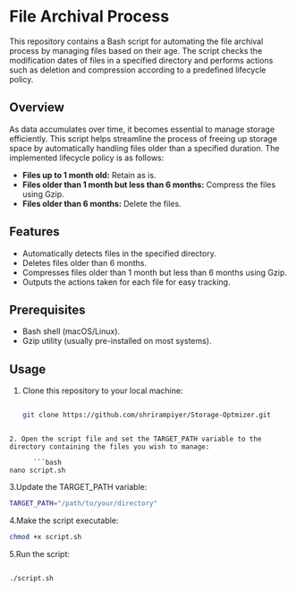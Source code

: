 # File Archival Process

This repository contains a Bash script for automating the file archival process by managing files based on their age. The script checks the modification dates of files in a specified directory and performs actions such as deletion and compression according to a predefined lifecycle policy.

## Overview

As data accumulates over time, it becomes essential to manage storage efficiently. This script helps streamline the process of freeing up storage space by automatically handling files older than a specified duration. The implemented lifecycle policy is as follows:

- **Files up to 1 month old:** Retain as is.
- **Files older than 1 month but less than 6 months:** Compress the files using Gzip.
- **Files older than 6 months:** Delete the files.

## Features

- Automatically detects files in the specified directory.
- Deletes files older than 6 months.
- Compresses files older than 1 month but less than 6 months using Gzip.
- Outputs the actions taken for each file for easy tracking.

## Prerequisites

- Bash shell (macOS/Linux).
- Gzip utility (usually pre-installed on most systems).

## Usage

1. Clone this repository to your local machine:

   ```bash
   
   git clone https://github.com/shrirampiyer/Storage-Optmizer.git
   
```

2. Open the script file and set the TARGET_PATH variable to the directory containing the files you wish to manage:

      ```bash
nano script.sh
```

3.Update the TARGET_PATH variable:

   ```bash
TARGET_PATH="/path/to/your/directory"
```
4.Make the script executable:

   ```bash
chmod +x script.sh
```
5.Run the script:

   ```bash

./script.sh
```
